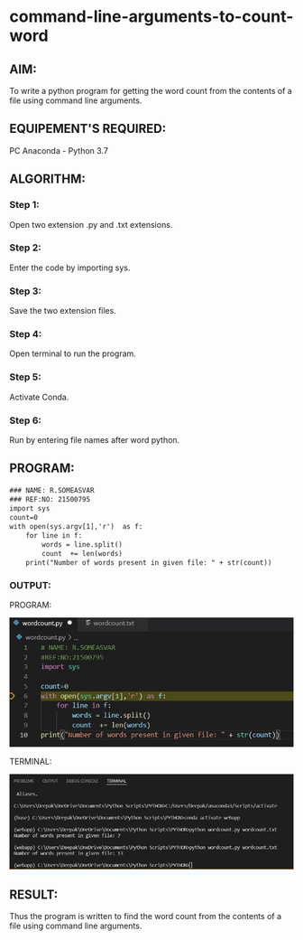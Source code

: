 # command-line-arguments-to-count-word
## AIM:
To write a python program for getting the word count from the contents of a file using command line arguments.
## EQUIPEMENT'S REQUIRED: 
PC
Anaconda - Python 3.7
## ALGORITHM: 
### Step 1:
Open two extension .py and .txt extensions.
### Step 2: 
 Enter the code by importing sys.
### Step 3: 
Save the two extension files.
### Step 4:  
Open terminal to run the program.
### Step 5: 
Activate Conda.
### Step 6: 
Run by entering file names after word python.
## PROGRAM:
~~~
### NAME: R.SOMEASVAR
### REF:NO: 21500795
import sys
count=0 
with open(sys.argv[1],'r')  as f:
    for line in f:    
        words = line.split()
        count  += len(words) 
    print("Number of words present in given file: " + str(count))
~~~

### OUTPUT:
PROGRAM:


![output](./program.jpg)

TERMINAL:


![output](./terminal.jpg)



## RESULT:
Thus the program is written to find the word count from the contents of a file using command line arguments.
